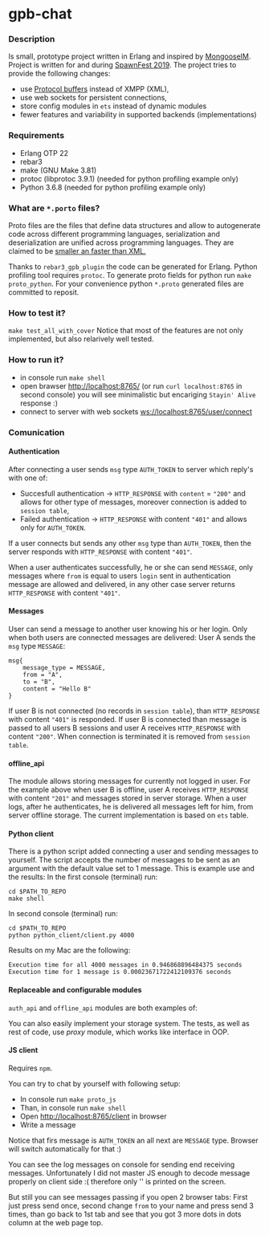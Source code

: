 # gpb-chat

### Description
Is small, prototype project written in Erlang and inspired by [MongooseIM](https://github.com/esl/MongooseIM). Project is written for and during [SpawnFest 2019](https://spawnfest.github.io). The project tries to provide the following changes:
 - use [Protocol buffers](https://developers.google.com/protocol-buffers/) instead of XMPP (XML),
 - use web sockets for persistent connections,
 - store config modules in `ets` instead of dynamic modules
 - fewer features and variability in supported backends (implementations) 

### Requirements
 - Erlang OTP 22
 - rebar3
 - make (GNU Make 3.81)
 - protoc (libprotoc 3.9.1) (needed for python profiling example only)
 - Python 3.6.8 (needed for python profiling example only)

### What are `*.porto` files?
Proto files are the files that define data structures and allow to autogenerate code across different programming languages, serialization and deserialization are unified across programming languages. They are claimed to be [smaller an faster than XML.](https://developers.google.com/protocol-buffers/docs/overview#whynotxml)

Thanks to `rebar3_gpb_plugin` the code can be generated for Erlang.
Python profiling tool requires `protoc`. To generate proto fields for python run `make proto_python`. For your convenience python `*.proto` generated files are committed to reposit. 

### How to test it?
`make test_all_with_cover`
Notice that most of the features are not only implemented, but also relarively well tested.
### How to run it?
 - in console run `make shell`
 - open brawser [http://localhost:8765/](http://localhost:8765/) (or run `curl localhost:8765` in second console) you will see minimalistic but encariging `Stayin' Alive` response :)
 - connect to server with web sockets [ws://localhost:8765/user/connect](ws://localhost:8765/user/connect) 

### Comunication
#### Authentication
After connecting a user sends `msg` type `AUTH_TOKEN` to server which reply's with one of:
 - Succesfull authentication -> `HTTP_RESPONSE` with `content` = `"200"` and allows for other type of messages, moreover connection is added to `session table`,
 - Failed authentication -> `HTTP_RESPONSE` with content `"401"` and allows only for `AUTH_TOKEN`.

If a user connects but sends any other `msg` type than `AUTH_TOKEN`, then the server responds with `HTTP_RESPONSE` with content `"401"`.

When a user authenticates successfully, he or she can send `MESSAGE`,
only messages where `from` is equal to users `login` sent in authentication message are allowed and delivered, in any other case server returns `HTTP_RESPONSE` with content `"401"`.

#### Messages
User can send a message to another user knowing his or her login.
Only when both users are connected messages are delivered:
User A sends the `msg` type `MESSAGE`:
```
msg{
    message_type = MESSAGE,
    from = "A",
    to = "B",
    content = "Hello B"
}
```
If user B is not connected (no records in `session table`), than `HTTP_RESPONSE` with content `"401"` is responded. If user B is connected than message is passed to all users B sessions and user A receives `HTTP_RESPONSE` with content `"200"`. When connection is terminated it is removed from `session table`.

#### offline_api

The module allows storing messages for currently not logged in user.
For the example above when user B is offline, user A receives `HTTP_RESPONSE` with content `"201"` and messages stored in server storage. When a user logs, after he authenticates, he is delivered all messages left for him, from server offline storage.
The current implementation is based on `ets` table.

#### Python client

There is a python script added connecting a user and sending messages to yourself.
The script accepts the number of messages to be sent as an argument with the default value set to 1 message.
This is example use and the results:
In the first console (terminal) run:

```
cd $PATH_TO_REPO
make shell
```

In second console (terminal) run:

```
cd $PATH_TO_REPO
python python_client/client.py 4000
```

Results on my Mac are the following:
```
Execution time for all 4000 messages in 0.946868896484375 seconds
Execution time for 1 message is 0.00023671722412109376 seconds
```

#### Replaceable and configurable modules
`auth_api` and `offline_api` modules are both examples of:

You can also easily implement your storage system.
The tests, as well as rest of code, use *proxy* module, which works like interface in OOP.


#### JS client
Requires `npm`.

You can try to chat by yourself with following setup:
 - In console run `make proto_js`
 - Than, in console run `make shell`
 - Open [http://localhost:8765/client](http://localhost:8765/client) in browser
 -  Write a message

Notice that firs message is `AUTH_TOKEN` an all next are `MESSAGE` type.
Browser will switch automatically for that :)

You can see the log messages on console for sending end receiving messages.
Unfortunately I did not master JS enough to decode message properly on client side :(
therefore only '' is printed on the screen.

But still you can see messages passing if you open 2 browser tabs:
First just press send once,
second change `from` to your name and press send 3 times, than
go back to 1st tab and see that you got 3 more dots in dots column at the web page top.
